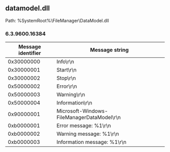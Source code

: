 ## datamodel.dll

Path: %SystemRoot%\FileManager\DataModel.dll

### 6.3.9600.16384

Message identifier | Message string
--- | ---
0x30000000 | Info\r\n
0x30000001 | Start\r\n
0x30000002 | Stop\r\n
0x50000002 | Error\r\n
0x50000003 | Warning\r\n
0x50000004 | Information\r\n
0x90000001 | Microsoft-Windows-FileManagerDataModel\r\n
0xb0000001 | Error message: %1\r\n
0xb0000002 | Warning message: %1\r\n
0xb0000003 | Information message: %1\r\n
